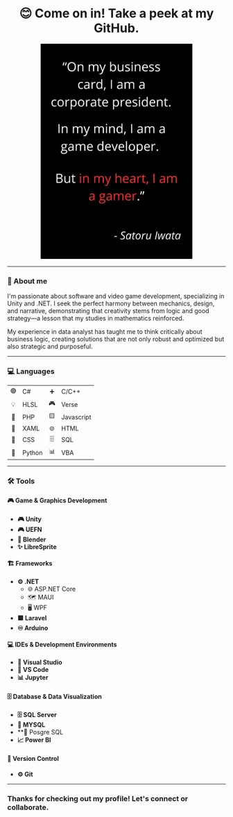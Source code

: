 <div align="center">
  <h1>😊 Come on in! Take a peek at my GitHub.</h1> 
  <img src="SatoruIwata.png" alt="Quote of Satoru Iwata" width="350">
</div>
<!--
**RuuRoger/RuuRoger** is a ✨ _special_ ✨ repository because its `README.md` (this file) appears on your GitHub profile.
-->

---

### 🚀 About me

I'm passionate about software and video game development, specializing in Unity and .NET. I seek the perfect harmony between mechanics, design, and narrative, demonstrating that creativity stems from logic and good strategy—a lesson that my studies in mathematics reinforced.

My experience in data analyst has taught me to think critically about business logic, creating solutions that are not only robust and optimized but also strategic and purposeful.

---

### 💻 Languages
|   |   |   |   |
|:-:|:--|:-:|:--|
| 🟣 | C#      | ➕ | C/C++    |
| 💡 | HLSL    | 🎮 | Verse    |
| 🐘 | PHP     | 🟨 | Javascript |
| 📐 | XAML    | 🌐 | HTML     |
| 🎨 | CSS     | 🗄️ | SQL      |
| 🐍 | Python  | 📊 | VBA      |

---

### 🛠️ Tools

#### 🎮 Game & Graphics Development

* **🎮 Unity**
* **🎮 UEFN**
* **🎨 Blender**
* **✨ LibreSprite**

#### 🏗️ Frameworks

* **⚙️ .NET**
  * 🌐 ASP.NET Core
  * 🗺️ MAUI
  * 🖥️ WPF
* **🟥 Laravel**
* **♾️ Arduino**

#### 💻 IDEs & Development Environments

* **🚀 Visual Studio**
* **📝 VS Code**
* **📊 Jupyter**

#### 🗄️ Database & Data Visualization

* **🗄️ SQL Server**
* **🐬 MYSQL**
* **🐘 Posgre SQL
* **📈 Power BI**

#### 🔗 Version Control

* **⚙️ Git**

---
### Thanks for checking out my profile! Let's connect or collaborate.
